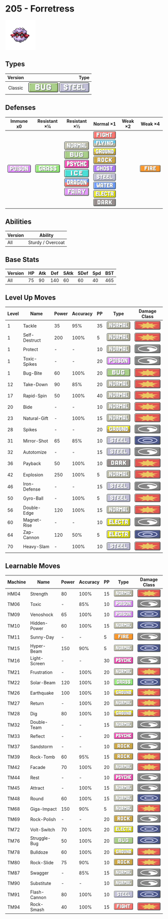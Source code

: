 # 205 - Forretress

![forretress](../img/pokemon/205.png)

## Types

| Version | Type                                                          |
| :-----: | ------------------------------------------------------------: |
| Classic | ![bug](../img/types/bug.png) ![steel](../img/types/steel.png) |

## Defenses

| Immune x0                          | Resistant ×¼                     | Resistant ×½                                                                                                                                                                                                              | Normal ×1                                                                                                                                                                                                                                                                                                                                            | Weak ×2 | Weak ×4                        |
| ---------------------------------- | -------------------------------- | ------------------------------------------------------------------------------------------------------------------------------------------------------------------------------------------------------------------------- | ---------------------------------------------------------------------------------------------------------------------------------------------------------------------------------------------------------------------------------------------------------------------------------------------------------------------------------------------------- | ------- | ------------------------------ |
| ![poison](../img/types/poison.png) | ![grass](../img/types/grass.png) | ![normal](../img/types/normal.png)<br/>![bug](../img/types/bug.png)<br/>![psychic](../img/types/psychic.png)<br/>![ice](../img/types/ice.png)<br/>![dragon](../img/types/dragon.png)<br/>![fairy](../img/types/fairy.png) | ![fighting](../img/types/fighting.png)<br/>![flying](../img/types/flying.png)<br/>![ground](../img/types/ground.png)<br/>![rock](../img/types/rock.png)<br/>![ghost](../img/types/ghost.png)<br/>![steel](../img/types/steel.png)<br/>![water](../img/types/water.png)<br/>![electric](../img/types/electric.png)<br/>![dark](../img/types/dark.png) |         | ![fire](../img/types/fire.png) |

## Abilities

| Version | Ability           |
| ------- | ----------------- |
| All     | Sturdy / Overcoat |

## Base Stats

| Version | HP | Atk | Def | SAtk | SDef | Spd | BST |
| ------- | -- | --- | --- | ---- | ---- | --- | --- |
| All     | 75 | 90  | 140 | 60   | 60   | 40  | 465 |

## Level Up Moves

| Level | Name          | Power | Accuracy | PP | Type                                   | Damage Class                           |
| ----- | ------------- | ----- | -------- | -- | -------------------------------------- | -------------------------------------- |
| 1     | Tackle        | 35    | 95%      | 35 | ![normal](../img/types/normal.png)     | ![physical](../img/types/physical.png) |
| 1     | Self-Destruct | 200   | 100%     | 5  | ![normal](../img/types/normal.png)     | ![physical](../img/types/physical.png) |
| 1     | Protect       | -     | -        | 10 | ![normal](../img/types/normal.png)     | ![status](../img/types/status.png)     |
| 1     | Toxic-Spikes  | -     | -        | 20 | ![poison](../img/types/poison.png)     | ![status](../img/types/status.png)     |
| 1     | Bug-Bite      | 60    | 100%     | 20 | ![bug](../img/types/bug.png)           | ![physical](../img/types/physical.png) |
| 12    | Take-Down     | 90    | 85%      | 20 | ![normal](../img/types/normal.png)     | ![physical](../img/types/physical.png) |
| 17    | Rapid-Spin    | 50    | 100%     | 40 | ![normal](../img/types/normal.png)     | ![physical](../img/types/physical.png) |
| 20    | Bide          | -     | -        | 10 | ![normal](../img/types/normal.png)     | ![physical](../img/types/physical.png) |
| 23    | Natural-Gift  | -     | 100%     | 15 | ![normal](../img/types/normal.png)     | ![physical](../img/types/physical.png) |
| 28    | Spikes        | -     | -        | 20 | ![ground](../img/types/ground.png)     | ![status](../img/types/status.png)     |
| 31    | Mirror-Shot   | 65    | 85%      | 10 | ![steel](../img/types/steel.png)       | ![special](../img/types/special.png)   |
| 32    | Autotomize    | -     | -        | 15 | ![steel](../img/types/steel.png)       | ![status](../img/types/status.png)     |
| 36    | Payback       | 50    | 100%     | 10 | ![dark](../img/types/dark.png)         | ![physical](../img/types/physical.png) |
| 42    | Explosion     | 250   | 100%     | 5  | ![normal](../img/types/normal.png)     | ![physical](../img/types/physical.png) |
| 46    | Iron-Defense  | -     | -        | 15 | ![steel](../img/types/steel.png)       | ![status](../img/types/status.png)     |
| 50    | Gyro-Ball     | -     | 100%     | 5  | ![steel](../img/types/steel.png)       | ![physical](../img/types/physical.png) |
| 56    | Double-Edge   | 120   | 100%     | 15 | ![normal](../img/types/normal.png)     | ![physical](../img/types/physical.png) |
| 60    | Magnet-Rise   | -     | -        | 10 | ![electric](../img/types/electric.png) | ![status](../img/types/status.png)     |
| 64    | Zap-Cannon    | 120   | 50%      | 5  | ![electric](../img/types/electric.png) | ![special](../img/types/special.png)   |
| 70    | Heavy-Slam    | -     | 100%     | 10 | ![steel](../img/types/steel.png)       | ![physical](../img/types/physical.png) |

## Learnable Moves

| Machine | Name         | Power | Accuracy | PP | Type                                   | Damage Class                           |
| ------- | ------------ | ----- | -------- | -- | -------------------------------------- | -------------------------------------- |
| HM04    | Strength     | 80    | 100%     | 15 | ![normal](../img/types/normal.png)     | ![physical](../img/types/physical.png) |
| TM06    | Toxic        | -     | 85%      | 10 | ![poison](../img/types/poison.png)     | ![status](../img/types/status.png)     |
| TM09    | Venoshock    | 65    | 100%     | 10 | ![poison](../img/types/poison.png)     | ![special](../img/types/special.png)   |
| TM10    | Hidden-Power | 60    | 100%     | 15 | ![normal](../img/types/normal.png)     | ![special](../img/types/special.png)   |
| TM11    | Sunny-Day    | -     | -        | 5  | ![fire](../img/types/fire.png)         | ![status](../img/types/status.png)     |
| TM15    | Hyper-Beam   | 150   | 90%      | 5  | ![normal](../img/types/normal.png)     | ![special](../img/types/special.png)   |
| TM16    | Light-Screen | -     | -        | 30 | ![psychic](../img/types/psychic.png)   | ![status](../img/types/status.png)     |
| TM21    | Frustration  | -     | 100%     | 20 | ![normal](../img/types/normal.png)     | ![physical](../img/types/physical.png) |
| TM22    | Solar-Beam   | 120   | 100%     | 10 | ![grass](../img/types/grass.png)       | ![special](../img/types/special.png)   |
| TM26    | Earthquake   | 100   | 100%     | 10 | ![ground](../img/types/ground.png)     | ![physical](../img/types/physical.png) |
| TM27    | Return       | -     | 100%     | 20 | ![normal](../img/types/normal.png)     | ![physical](../img/types/physical.png) |
| TM28    | Dig          | 80    | 100%     | 10 | ![ground](../img/types/ground.png)     | ![physical](../img/types/physical.png) |
| TM32    | Double-Team  | -     | -        | 15 | ![normal](../img/types/normal.png)     | ![status](../img/types/status.png)     |
| TM33    | Reflect      | -     | -        | 20 | ![psychic](../img/types/psychic.png)   | ![status](../img/types/status.png)     |
| TM37    | Sandstorm    | -     | -        | 10 | ![rock](../img/types/rock.png)         | ![status](../img/types/status.png)     |
| TM39    | Rock-Tomb    | 60    | 95%      | 15 | ![rock](../img/types/rock.png)         | ![physical](../img/types/physical.png) |
| TM42    | Facade       | 70    | 100%     | 20 | ![normal](../img/types/normal.png)     | ![physical](../img/types/physical.png) |
| TM44    | Rest         | -     | -        | 10 | ![psychic](../img/types/psychic.png)   | ![status](../img/types/status.png)     |
| TM45    | Attract      | -     | 100%     | 15 | ![normal](../img/types/normal.png)     | ![status](../img/types/status.png)     |
| TM48    | Round        | 60    | 100%     | 15 | ![normal](../img/types/normal.png)     | ![special](../img/types/special.png)   |
| TM68    | Giga-Impact  | 150   | 90%      | 5  | ![normal](../img/types/normal.png)     | ![physical](../img/types/physical.png) |
| TM69    | Rock-Polish  | -     | -        | 20 | ![rock](../img/types/rock.png)         | ![status](../img/types/status.png)     |
| TM72    | Volt-Switch  | 70    | 100%     | 20 | ![electric](../img/types/electric.png) | ![special](../img/types/special.png)   |
| TM76    | Struggle-Bug | 50    | 100%     | 20 | ![bug](../img/types/bug.png)           | ![special](../img/types/special.png)   |
| TM78    | Bulldoze     | 60    | 100%     | 20 | ![ground](../img/types/ground.png)     | ![physical](../img/types/physical.png) |
| TM80    | Rock-Slide   | 75    | 90%      | 10 | ![rock](../img/types/rock.png)         | ![physical](../img/types/physical.png) |
| TM87    | Swagger      | -     | 85%      | 15 | ![normal](../img/types/normal.png)     | ![status](../img/types/status.png)     |
| TM90    | Substitute   | -     | -        | 10 | ![normal](../img/types/normal.png)     | ![status](../img/types/status.png)     |
| TM91    | Flash-Cannon | 80    | 100%     | 10 | ![steel](../img/types/steel.png)       | ![special](../img/types/special.png)   |
| TM94    | Rock-Smash   | 40    | 100%     | 15 | ![fighting](../img/types/fighting.png) | ![physical](../img/types/physical.png) |